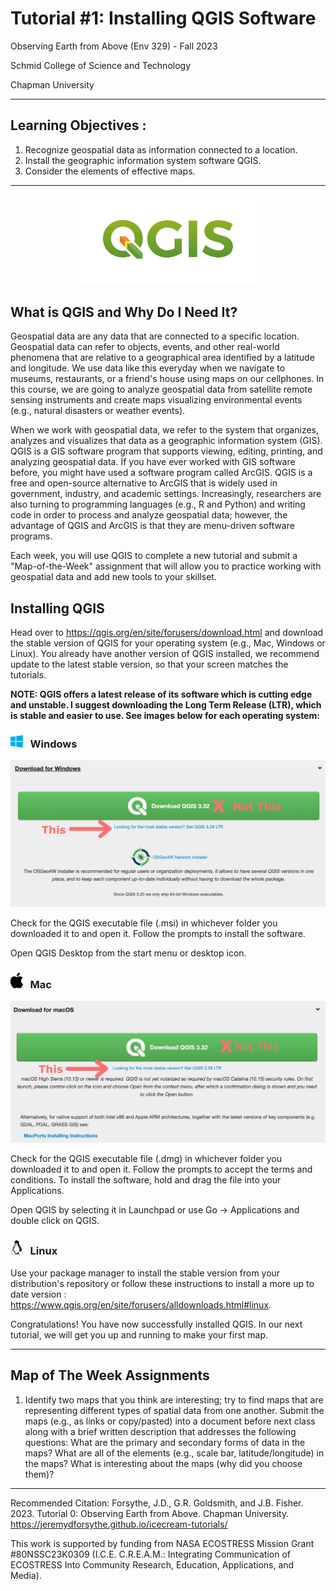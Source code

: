 # Tutorial #1: Installing QGIS Software

Observing Earth from Above (Env 329) - Fall 2023

Schmid College of Science and Technology

Chapman University

---

## Learning Objectives : 

1. Recognize geospatial data as information connected to a location.
2. Install the geographic information system software QGIS. 
3. Consider the elements of effective maps. 

---
<p align="center">
	<img src="QgisLogo.png" alt="QGIS Logo" width="300">
</p>

## What is QGIS and Why Do I Need It?

Geospatial data are any data that are connected to a specific location. Geospatial data can refer to objects, events, and other real-world phenomena that are relative to a geographical area identified by a latitude and longitude. We use data like this everyday when we navigate to museums, restaurants, or a friend's house using maps on our cellphones. In this course, we are going to analyze geospatial data from satellite remote sensing instruments and create maps visualizing environmental events (e.g., natural disasters or weather events). 

When we work with geospatial data, we refer to the system that organizes, analyzes and visualizes that data as a geographic information system (GIS). QGIS is a GIS software program that supports viewing, editing, printing, and analyzing geospatial data.  If you have ever worked with GIS software before, you might have used a software program called ArcGIS. QGIS is a free and open-source alternative to ArcGIS that is widely used in government, industry, and academic settings. Increasingly, researchers are also turning to programming languages (e.g., R and Python) and writing code in order to process and analyze geospatial data; however, the advantage of QGIS and ArcGIS is that they are menu-driven software programs. 

Each week, you will use QGIS to complete a new tutorial and submit a "Map-of-the-Week" assignment that will allow you to practice working with geospatial data and add new tools to your skillset. 

## Installing QGIS

Head over to <a href="https://qgis.org/en/site/forusers/download.html]" target="_blank">https://qgis.org/en/site/forusers/download.html</a> and download the stable version of QGIS for your operating system (e.g., Mac, Windows or Linux). You already have another version of QGIS installed, we recommend update to the latest stable version, so that your screen matches the tutorials.

**NOTE: QGIS offers a latest release of its software which is cutting edge and unstable. I suggest downloading the Long Term Release (LTR), which is stable and easier to use. See images below for each operating system:**


### <img src="WindowsLogo.png" alt="Windows Logo" width="20"> &nbsp; Windows 

<p align="center">
	<img src="WINltr.png" alt="Windows Long Term Release" width = 600>
</p>



Check for the QGIS executable file (.msi) in whichever folder you downloaded it to and open it. Follow the prompts to install the software.

Open QGIS Desktop from the start menu or desktop icon.

### <img src="AppleLogo.png" alt="Apple Logo" width="20"> &nbsp; Mac

<p align="center">
	<img src="MACltr.png" alt="MAC Long Term Release" width = 600>
</p>

Check for the QGIS executable file (.dmg) in whichever folder you downloaded it to and open it. Follow the prompts to accept the terms and conditions. To install the software, hold and drag the file into your Applications.

Open QGIS by selecting it in Launchpad or use Go &rarr; Applications and double click on QGIS.

### <img src="LinuxLogo.png" alt="Linux Logo" width="20"> &nbsp; Linux

Use your package manager to install the stable version from your distribution's repository or follow these instructions to install a more up to date version : <a href="https://www.qgis.org/en/site/forusers/alldownloads.html#linux]" target="_blank">https://www.qgis.org/en/site/forusers/alldownloads.html#linux</a>.


Congratulations! You have now successfully installed QGIS. In our next tutorial, we will get you up and running to make your first map.

---

## Map of The Week Assignments

1. Identify two maps that you think are interesting; try to find maps that are representing different types of spatial data from one another. Submit the maps (e.g., as links or copy/pasted) into a document before next class along with a brief written description that addresses the following questions: What are the primary and secondary forms of data in the maps? What are all of the elements (e.g., scale bar, latitude/longitude) in the maps? What is interesting about the maps (why did you choose them)? 



---
Recommended Citation: Forsythe, J.D., G.R. Goldsmith, and J.B. Fisher. 2023. Tutorial 0: Observing Earth from Above. Chapman University. https://jeremydforsythe.github.io/icecream-tutorials/

This work is supported by funding from NASA ECOSTRESS Mission Grant #80NSSC23K0309 (I.C.E. C.R.E.A.M.: Integrating Communication of ECOSTRESS Into Community Research, Education, Applications, and Media).
